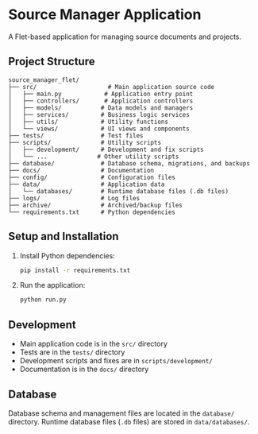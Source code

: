 # Source Manager Application

A Flet-based application for managing source documents and projects.

## Project Structure

```
source_manager_flet/
├── src/                    # Main application source code
│   ├── main.py            # Application entry point
│   ├── controllers/       # Application controllers
│   ├── models/           # Data models and managers
│   ├── services/         # Business logic services
│   ├── utils/            # Utility functions
│   └── views/            # UI views and components
├── tests/                # Test files
├── scripts/              # Utility scripts
│   ├── development/      # Development and fix scripts
│   └── ...              # Other utility scripts
├── database/             # Database schema, migrations, and backups
├── docs/                 # Documentation
├── config/               # Configuration files
├── data/                 # Application data
│   └── databases/        # Runtime database files (.db files)
├── logs/                 # Log files
├── archive/              # Archived/backup files
└── requirements.txt      # Python dependencies
```

## Setup and Installation

1. Install Python dependencies:
   ```bash
   pip install -r requirements.txt
   ```

2. Run the application:
   ```bash
   python run.py
   ```

## Development

- Main application code is in the `src/` directory
- Tests are in the `tests/` directory
- Development scripts and fixes are in `scripts/development/`
- Documentation is in the `docs/` directory

## Database

Database schema and management files are located in the `database/` directory.
Runtime database files (`.db` files) are stored in `data/databases/`.
